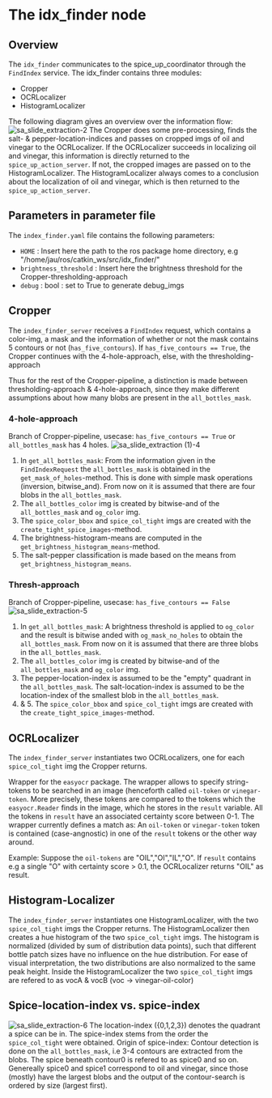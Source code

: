 # The idx_finder node
## Overview
The `idx_finder` communicates to the spice_up_coordinator through the `FindIndex` service.
The idx_finder contains three modules:
* Cropper
* OCRLocalizer
* HistogramLocalizer

The following diagram gives an overview over the information flow:
![sa_slide_extraction-2](https://github.com/user-attachments/assets/2a42cc32-e6af-4621-adc9-8cda157343b8)
The Cropper does some pre-processing, finds the salt- & pepper-location-indices and passes on cropped imgs of oil and vinegar to the OCRLocalizer.
If the OCRLocalizer succeeds in localizing oil and vinegar, this information is directly returned to the `spice_up_action_server`. 
If not, the cropped images are passed on to the HistogramLocalizer. The HistogramLocalizer always comes to a conclusion about the localization of oil and vinegar, which is then returned to the `spice_up_action_server`.

## Parameters in parameter file
The `index_finder.yaml` file contains the following parameters:
* `HOME` : Insert here the path to the ros package home directory, e.g "/home/jau/ros/catkin_ws/src/idx_finder/"
* `brightness_threshold` : Insert here the brightness threshold for the Cropper-thresholding-approach
* `debug` : bool : set to True to generate debug_imgs 

## Cropper
The `index_finder_server` receives a `FindIndex` request, which contains a color-img, a mask and the information of whether or not the mask contains 5 contours or not (`has_five_contours`). If `has_five_contours == True`, the Cropper continues with the 4-hole-approach, else, with the thresholding-approach

Thus for the rest of the Cropper-pipeline, a distinction is made between thresholding-approach & 4-hole-approach, since they make different assumptions about how many blobs are present in the `all_bottles_mask`.

### 4-hole-approach
Branch of Cropper-pipeline, usecase: `has_five_contours == True` or `all_bottles_mask` has 4 holes.
![sa_slide_extraction (1)-4](https://github.com/user-attachments/assets/4ca0650f-4486-4bf5-982d-f2b570d9fb6e)
1. In `get_all_bottles_mask`: From the information given in the `FindIndexRequest` the `all_bottles_mask` is obtained in the `get_mask_of_holes`-method. This is done with simple mask operations (inversion, bitwise_and). From now on it is assumed that there are four blobs in the `all_bottles_mask`.
2. The `all_bottles_color` img is created by bitwise-and of the `all_bottles_mask` and `og_color` img.
3. The `spice_color_bbox` and `spice_col_tight` imgs are created with the `create_tight_spice_images`-method.
4. The brightness-histogram-means are computed in the `get_brightness_histogram_means`-method.
5. The salt-pepper classification is made based on the means from `get_brightness_histogram_means`.

### Thresh-approach
Branch of Cropper-pipeline, usecase: `has_five_contours == False`
![sa_slide_extraction-5](https://github.com/user-attachments/assets/44413717-0e95-4656-a05b-c084d974ae0f)
1. In `get_all_bottles_mask`: A brightness threshold is applied to `og_color` and the result is bitwise anded with `og_mask_no_holes` to obtain the `all_bottles_mask`.  From now on it is assumed that there are three blobs in the `all_bottles_mask`.
2. The `all_bottles_color` img is created by bitwise-and of the `all_bottles_mask` and `og_color` img.
3. The pepper-location-index is assumed to be the "empty" quadrant in the `all_bottles_mask`. The salt-location-index is assumed to be the location-index of the smallest blob in the `all_bottles_mask`.
4. & 5. The `spice_color_bbox` and `spice_col_tight` imgs are created with the `create_tight_spice_images`-method.

## OCRLocalizer
The `index_finder_server` instantiates two OCRLocalizers, one for each `spice_col_tight` img the Cropper returns.  

Wrapper for the `easyocr` package. The wrapper allows to specify string-tokens to be searched in an image (henceforth called `oil-token` or `vinegar-token`. More precisely, these tokens are compared to the tokens which the `easyocr.Reader` finds in the image, which he stores in the `result` variable. All the tokens in `result` have an associated certainty score between 0-1. The wrapper currently defines a match as: An  `oil-token` or `vinegar-token` token is contained (case-angnostic) in one of the `result` tokens or the other way around.  

Example: Suppose the `oil-tokens` are "OIL","OI","IL","O". If `result` contains e.g a single "O" with certainty score > 0.1, the OCRLocalizer returns "OIL" as result.

## Histogram-Localizer
The `index_finder_server` instantiates one HistogramLocalizer, with the two `spice_col_tight` imgs the Cropper returns.
The HistogramLocalizer then creates a hue histogram of the two `spice_col_tight` imgs.
The histogram is normalized (divided by sum of distribution data points), such that different bottle patch sizes have no influence on the hue distribution.
For ease of visual interpretation, the two distributions are also normalized to the same peak height. 
Inside the HistogramLocalizer the two `spice_col_tight` imgs are refered to as vocA & vocB (voc -> vinegar-oil-color)

## Spice-location-index vs. spice-index
![sa_slide_extraction-6](https://github.com/user-attachments/assets/35ce1c53-4a76-4a2d-bddd-a9cafe3baf07)
The location-index ({0,1,2,3}) denotes the quadrant a spice can be in. The spice-index stems from the order the `spice_col_tight` were obtained. 
Origin of spice-index: Contour detection is done on the `all_bottles_mask`, i.e 3-4 contours are extracted from the blobs.
The spice beneath contour0 is refered to as spice0 and so on. Genereally spice0 and spice1 correspond to oil and vinegar, since those (mostly) have the largest blobs and the output of the contour-search is ordered by size (largest first).

        





